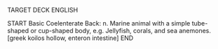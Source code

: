 TARGET DECK
ENGLISH

START
Basic
Coelenterate
Back: n. Marine animal with a simple tube-shaped or cup-shaped body, e.g. Jellyfish, corals, and sea anemones. [greek koilos hollow, enteron intestine]
END
